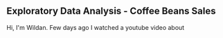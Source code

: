 ## Exploratory Data Analysis - Coffee Beans Sales

Hi, I'm  Wildan. Few days ago I watched a youtube video about
